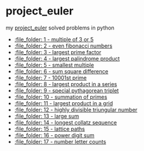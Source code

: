 # project_euler

my <a href="https://projecteuler.net/archives">project_euler</a> solved problems in python

<ul>
	<li>
		<a href="https://github.com/sorecauadrian/project_euler/tree/master/1">
                    :file_folder: 1 - multiple of 3 or 5
                </a>
        </li>
        <li>
		<a href="https://github.com/sorecauadrian/project_euler/tree/master/2">
                    :file_folder: 2 - even fibonacci numbers
                </a>
        </li>
        <li>
		<a href="https://github.com/sorecauadrian/project_euler/tree/master/3">
                    :file_folder: 3 - largest prime factor
                </a>
        </li>
        <li>
		<a href="https://github.com/sorecauadrian/project_euler/tree/master/4">
                    :file_folder: 4 - largest palindrome product
                </a>
        </li>
        <li>
		<a href="https://github.com/sorecauadrian/project_euler/tree/master/5">
                    :file_folder: 5 - smallest multiple
                </a>
        </li>
        <li>
		<a href="https://github.com/sorecauadrian/project_euler/tree/master/6">
                    :file_folder: 6 - sum square difference
                </a>
        </li>
        <li>
		<a href="https://github.com/sorecauadrian/project_euler/tree/master/7">
                    :file_folder: 7 - 10001st prime
                </a>
        </li>
        <li>
		<a href="https://github.com/sorecauadrian/project_euler/tree/master/8">
                    :file_folder: 8 - largest product in a series
                </a>
        </li>
        <li>
		<a href="https://github.com/sorecauadrian/project_euler/tree/master/9">
                    :file_folder: 9 - special pythagorean triplet
                </a>
        </li>
        <li>
		<a href="https://github.com/sorecauadrian/project_euler/tree/master/10">
                    :file_folder: 10 - summation of primes
                </a>
        </li>
        <li>
		<a href="https://github.com/sorecauadrian/project_euler/tree/master/11">
                    :file_folder: 11 - largest product in a grid
                </a>
        </li>
        <li>
		<a href="https://github.com/sorecauadrian/project_euler/tree/master/12">
                    :file_folder: 12 - highly divisible triungular number
                </a>
        </li>
        <li>
		<a href="https://github.com/sorecauadrian/project_euler/tree/master/13">
                    :file_folder: 13 - large sum
                </a>
        </li>
        <li>
		<a href="https://github.com/sorecauadrian/project_euler/tree/master/14">
                    :file_folder: 14 - longest collatz sequence
                </a>
        </li>
        <li>
		<a href="https://github.com/sorecauadrian/project_euler/tree/master/15">
                    :file_folder: 15 - lattice paths
                </a>
        </li>
	<li>
		<a href="https://github.com/sorecauadrian/project_euler/tree/master/16">
                    :file_folder: 16 - power digit sum
                </a>
        </li>
        <li>
		<a href="https://github.com/sorecauadrian/project_euler/tree/master/17">
                    :file_folder: 17 - number letter counts
                </a>
        </li>
</ul>
